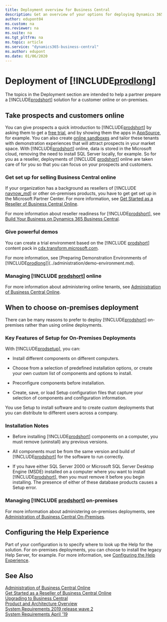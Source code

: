 ```yaml
---
title: Deployment overview for Business Central
description: Get an overview of your options for deploying Dynamics 365 Business Central
author: edupont04
ms.custom: na
ms.reviewer: na
ms.suite: na
ms.tgt_pltfrm: na
ms.topic: article
ms.service: "dynamics365-business-central"
ms.author: edupont
ms.date: 01/06/2020
---
```

# Deployment of [!INCLUDE[prodlong](../developer/includes/prodlong.md)]

The topics in the Deployment section are intended to help a partner prepare a [!INCLUDE[prodshort](../developer/includes/prodshort.md)] solution for a customer online or on-premises.  

## Take prospects and customers online

You can give prospects a quick introduction to [!INCLUDE[prodshort](../developer/includes/prodshort.md)] by asking them to get a [free trial](https://go.microsoft.com/fwlink/?linkid=847861), and by showing them the apps in [AppSource](https://appsource.microsoft.com/marketplace/apps?page=1&product=dynamics-365%3Bdynamics-365-business-central), for example. You can also create [online sandboxes](/dynamics365/business-central/across-how-create-sandbox-environment) and tailor these tenants with demonstration experiences that will attract prospects in your market space. With [!INCLUDE[prodshort](../developer/includes/prodshort.md)] online, data is stored in the Microsoft cloud, removing the need to install SQL Server locally, for example. So for you as a reseller, deployments of [!INCLUDE [prodshort](../developer/includes/prodshort.md)] online are taken care of for you so that you can focus on your prospects and customers.  

### Get set up for selling Business Central online

If your organization has a background as resellers of [!INCLUDE [navnow_md](../developer/includes/navnow_md.md)] or other on-premises products, you have to get get set up in the Microsoft Partner Center. For more information, see [Get Started as a Reseller of Business Central Online](../administration/get-started-online.md).

For more information about reseller readiness for [!INCLUDE[prodshort](../developer/includes/prodshort.md)], see [Build Your Business on Dynamics 365 Business Central](../developer/readiness/readiness-welcome.md).  

### Give powerful demos

You can create a trial environment based on the [!INCLUDE [prodshort](../developer/includes/prodshort.md)] content pack in [cdx.transform.microsoft.com](https://cdx.transform.microsoft.com/).  

For more information, see [Preparing Demonstration Environments of [!INCLUDE[prodlong](../developer/includes/prodlong.md)]](../administration/demo-environment.md).  

### Managing [!INCLUDE [prodshort](../developer/includes/prodshort.md)] online

For more information about administering online tenants, see [Administration of Business Central Online](../administration/tenant-administration.md).  

## When to choose on-premises deployment

There can be many reasons to prefer to deploy [!INCLUDE[prodshort](../developer/includes/prodshort.md)] on-premises rather than using online deployments.  

### Key Features of Setup for On-Premises Deployments  

With [!INCLUDE[prodsetup](../developer/includes/prodsetup.md)], you can:  

- Install different components on different computers.  

- Choose from a selection of predefined installation options, or create your own custom list of components and options to install.  

- Preconfigure components before installation.  

- Create, save, or load Setup configuration files that capture your selection of components and configuration information.  

 You use Setup to install software and to create custom deployments that you can distribute to different users across a company.  

### Installation Notes  

- Before installing [!INCLUDE[prodshort](../developer/includes/prodshort.md)] components on a computer, you must remove \(uninstall\) any previous versions.  

- All components must be from the same version and build of [!INCLUDE[prodshort](../developer/includes/prodshort.md)] for the software to run correctly.  

- If you have either SQL Server 2000 or Microsoft SQL Server Desktop Engine \(MSDE\) installed on a computer where you want to install [!INCLUDE[prodshort](../developer/includes/prodshort.md)], then you must remove it before you begin installing. The presence of either of these database products causes a Setup error.  

### Managing [!INCLUDE [prodshort](../developer/includes/prodshort.md)] on-premises

For more information about administering on-premises deployments, see [Administration of Business Central On-Premises](../administration/Administration.md).  

## Configuring the Help Experience

Part of your configuration is to specify where to look up the Help for the solution. For on-premises deployments, you can choose to install the legacy Help Server, for example. For more information, see [Configuring the Help Experience](configure-help.md).  

## See Also  

[Administration of Business Central Online](../administration/tenant-administration.md)  
[Get Started as a Reseller of Business Central Online](../administration/get-started-online.md)  
[Upgrading to Business Central](../upgrade/upgrading-to-business-central.md)  
[Product and Architecture Overview](product-and-architecture-overview.md)  
[System Requirements 2019 release wave 2](system-requirement-business-central-v15.md)  
[System Requirements April '19](system-requirement-business-central.md)  
